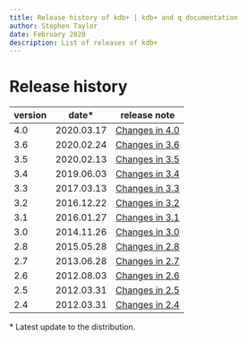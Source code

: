 ```yaml
---
title: Release history of kdb+ | kdb+ and q documentation
author: Stephen Taylor
date: February 2020
description: List of releases of kdb+
---
```

# Release history


version | date*      | release note
--------|------------|-------------------
4.0     | 2020.03.17 | [Changes in 4.0](ChangesIn4.0.md)
3.6     | 2020.02.24 | [Changes in 3.6](ChangesIn3.6.md)
3.5     | 2020.02.13 | [Changes in 3.5](ChangesIn3.5.md)
3.4     | 2019.06.03 | [Changes in 3.4](ChangesIn3.4.md)
3.3     | 2017.03.13 | [Changes in 3.3](ChangesIn3.3.md)
3.2     | 2016.12.22 | [Changes in 3.2](ChangesIn3.2.md)
3.1     | 2016.01.27 | [Changes in 3.1](ChangesIn3.1.md)
3.0     | 2014.11.26 | [Changes in 3.0](ChangesIn3.0.md)
2.8     | 2015.05.28 | [Changes in 2.8](ChangesIn2.8.md)
2.7     | 2013.06.28 | [Changes in 2.7](ChangesIn2.7.md)
2.6     | 2012.08.03 | [Changes in 2.6](ChangesIn2.6.md)
2.5     | 2012.03.31 | [Changes in 2.5](ChangesIn2.5.md)
2.4     | 2012.03.31 | [Changes in 2.4](ChangesIn2.4.md)

\* Latest update to the distribution. 